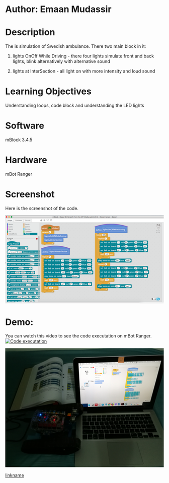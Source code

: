 
# Author: Emaan Mudassir

# Description
The is simulation of Swedish ambulance. There two main block in it:
1) lights OnOff While Driving - there four lights simulate front and back lights, blink alternatively with alternative sound  

2) lights at InterSection - all light on with more intensity and loud sound

# Learning Objectives
Understanding loops, code block and understanding the LED lights

# Software
mBlock 3.4.5

# Hardware
mBot Ranger

# Screenshot
Here is the screenshot of the code. 

![Code screenshot](CodeScreenShot.png?raw=true "Screenshot of Code")

# Demo:
You can watch this video to see the code executation on mBot Ranger. 
[![Code executation](https://img.youtube.com/vi/xWHkLudlYBU/0.jpg)](https://www.youtube.com/watch?v=xWHkLudlYBU)


![ screenshot](CodeExecutation.jpg?raw=true "Screenshot of Code executation")

[linkname](https://youtu.be/xWHkLudlYBU)
